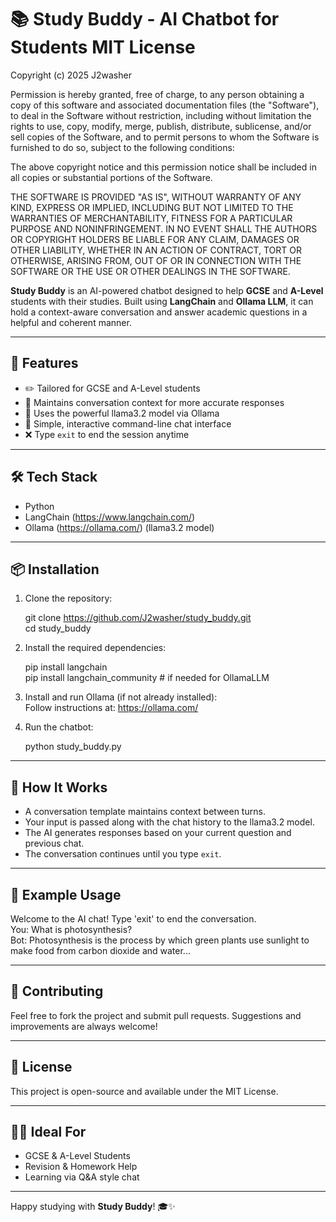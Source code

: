 # 📚 Study Buddy - AI Chatbot for Students MIT License

Copyright (c) 2025 J2washer

Permission is hereby granted, free of charge, to any person obtaining a copy
of this software and associated documentation files (the "Software"), to deal
in the Software without restriction, including without limitation the rights
to use, copy, modify, merge, publish, distribute, sublicense, and/or sell
copies of the Software, and to permit persons to whom the Software is
furnished to do so, subject to the following conditions:

The above copyright notice and this permission notice shall be included in all
copies or substantial portions of the Software.

THE SOFTWARE IS PROVIDED "AS IS", WITHOUT WARRANTY OF ANY KIND, EXPRESS OR
IMPLIED, INCLUDING BUT NOT LIMITED TO THE WARRANTIES OF MERCHANTABILITY,
FITNESS FOR A PARTICULAR PURPOSE AND NONINFRINGEMENT. IN NO EVENT SHALL THE
AUTHORS OR COPYRIGHT HOLDERS BE LIABLE FOR ANY CLAIM, DAMAGES OR OTHER
LIABILITY, WHETHER IN AN ACTION OF CONTRACT, TORT OR OTHERWISE, ARISING FROM,
OUT OF OR IN CONNECTION WITH THE SOFTWARE OR THE USE OR OTHER DEALINGS IN THE
SOFTWARE.


**Study Buddy** is an AI-powered chatbot designed to help **GCSE** and **A-Level** students with their studies. Built using **LangChain** and **Ollama LLM**, it can hold a context-aware conversation and answer academic questions in a helpful and coherent manner.

---

## 🚀 Features

- ✏️ Tailored for GCSE and A-Level students  
- 🧠 Maintains conversation context for more accurate responses  
- 🤖 Uses the powerful llama3.2 model via Ollama  
- 💬 Simple, interactive command-line chat interface  
- ❌ Type `exit` to end the session anytime

---

## 🛠️ Tech Stack

- Python  
- LangChain (https://www.langchain.com/)  
- Ollama (https://ollama.com/) (llama3.2 model)

---

## 📦 Installation

1. Clone the repository:

   git clone https://github.com/J2washer/study_buddy.git  
   cd study_buddy

2. Install the required dependencies:

   pip install langchain  
   pip install langchain_community  # if needed for OllamaLLM

3. Install and run Ollama (if not already installed):  
   Follow instructions at: https://ollama.com/

4. Run the chatbot:

   python study_buddy.py

---

## 🧠 How It Works

- A conversation template maintains context between turns.  
- Your input is passed along with the chat history to the llama3.2 model.  
- The AI generates responses based on your current question and previous chat.  
- The conversation continues until you type `exit`.  

---

## 📄 Example Usage

Welcome to the AI chat! Type 'exit' to end the conversation.  
You: What is photosynthesis?  
Bot: Photosynthesis is the process by which green plants use sunlight to make food from carbon dioxide and water...

---

## 🤝 Contributing

Feel free to fork the project and submit pull requests. Suggestions and improvements are always welcome!

---

## 📘 License

This project is open-source and available under the MIT License.

---

## 🧑‍🎓 Ideal For

- GCSE & A-Level Students  
- Revision & Homework Help  
- Learning via Q&A style chat

---

Happy studying with **Study Buddy**! 🎓✨
